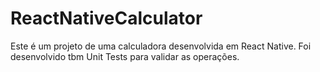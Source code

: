 # ReactNativeCalculator
Este é um projeto de uma calculadora desenvolvida em React Native. Foi desenvolvido tbm Unit Tests para validar as operações.
